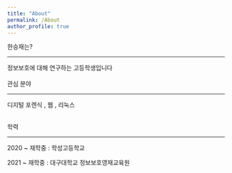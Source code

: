 ```yaml
---
title: "About"
permalink: /About
author_profile: true
---
```


한승재는? 
<hr>
정보보호에 대해 연구하는 고등학생입니다<br>
<br>
관심 분야 
<hr>
디지털 포렌식 , 웹 , 리눅스 <br>
<br>

학력 
<hr>
2020 ~ 재학중 : 학성고등학교 <br>

2021 ~ 재학중 : 대구대학교 정보보호영재교육원 <br>
